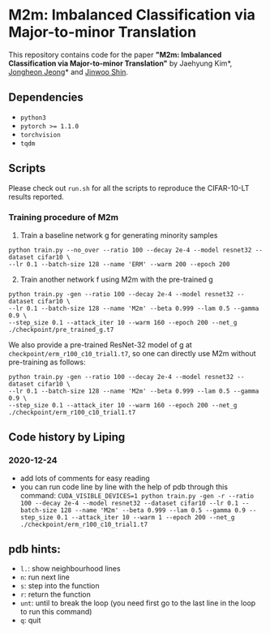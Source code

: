 # M2m: Imbalanced Classification via Major-to-minor Translation

This repository contains code for the paper
**"M2m: Imbalanced Classification via Major-to-minor Translation"** 
by Jaehyung Kim*, [Jongheon Jeong](https://sites.google.com/view/jongheonj)* and [Jinwoo Shin](http://alinlab.kaist.ac.kr/shin.html). 

## Dependencies

* `python3`
* `pytorch >= 1.1.0`
* `torchvision`
* `tqdm`

## Scripts
Please check out `run.sh` for all the scripts to reproduce the CIFAR-10-LT results reported.

### Training procedure of M2m 
1. Train a baseline network g for generating minority samples
```
python train.py --no_over --ratio 100 --decay 2e-4 --model resnet32 --dataset cifar10 \
--lr 0.1 --batch-size 128 --name 'ERM' --warm 200 --epoch 200   
```
2. Train another network f using M2m with the pre-trained g
```
python train.py -gen --ratio 100 --decay 2e-4 --model resnet32 --dataset cifar10 \
--lr 0.1 --batch-size 128 --name 'M2m' --beta 0.999 --lam 0.5 --gamma 0.9 \
--step_size 0.1 --attack_iter 10 --warm 160 --epoch 200 --net_g ./checkpoint/pre_trained_g.t7 
```
We also provide a pre-trained ResNet-32 model of g at `checkpoint/erm_r100_c10_trial1.t7`, 
so one can directly use M2m without pre-training as follows:
```
python train.py -gen --ratio 100 --decay 2e-4 --model resnet32 --dataset cifar10 \
--lr 0.1 --batch-size 128 --name 'M2m' --beta 0.999 --lam 0.5 --gamma 0.9 \
--step_size 0.1 --attack_iter 10 --warm 160 --epoch 200 --net_g ./checkpoint/erm_r100_c10_trial1.t7
```
## Code history by Liping
### 2020-12-24
- add lots of comments for easy reading
- you can run code line by line with the help of pdb through this command: `CUDA_VISIBLE_DEVICES=1 python train.py -gen -r --ratio 100 --decay 2e-4 --model resnet32 --dataset cifar10 --lr 0.1 --batch-size 128 --name 'M2m' --beta 0.999 --lam 0.5 --gamma 0.9 --step_size 0.1 --attack_iter 10 --warm 1 --epoch 200 --net_g ./checkpoint/erm_r100_c10_trial1.t7`

## pdb hints:
- `l.`: show neighbourhood lines
- `n`: run next line
- `s`: step into the function
- `r`: return the function
- `unt`: until to break the loop (you need first go to the last line in the loop to run this command)
- `q`: quit
